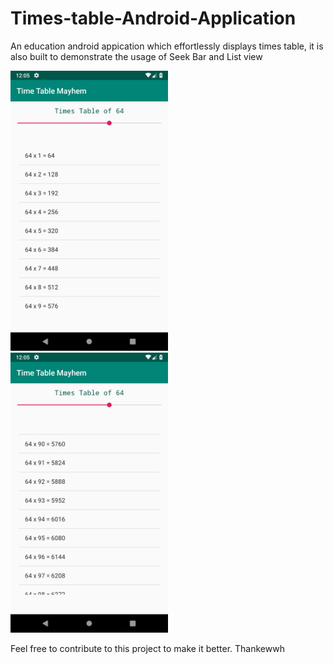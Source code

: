 # Times-table-Android-Application
An education android appication which effortlessly displays times table, it is also built to demonstrate the usage of Seek Bar and List view

<img src="https://raw.githubusercontent.com/tharunShiv/Times-table-Android-Application/master/screenshots/scr1.png?token=Adoh_z7pkV2e25gfcVglhegYzuY_LEgWks5bwOqVwA%3D%3D" width="50%">

<img src="https://raw.githubusercontent.com/tharunShiv/Times-table-Android-Application/master/screenshots/scr2.png?token=Adoh_2nLvGJE2ivzax-1-dYsFmmZvTV3ks5bwOrxwA%3D%3D" width="50%">

Feel free to contribute to this project to make it better.
Thankewwh
